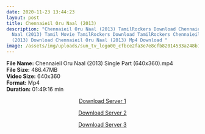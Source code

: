 ```yaml
---
date: 2020-11-23 13:44:23
layout: post
title: Chennaieil Oru Naal (2013)
description: "Chennaieil Oru Naal (2013) TamilRockers Download Chennaieil Oru
  Naal (2013) Tamil Movie TamilRockers Download TamilRockers Chennaieil Oru Naal
  (2013) Download Chennaieil Oru Naal (2013) Mp4 Download "
image: /assets/img/uploads/sun_tv_logo00_cfbce2fa3e7e8cfb82014533a248b18b.jpg
---
```

<!--StartFragment-->

**File Name:** Chennaieil Oru Naal (2013) Single Part (640x360).mp4\
**File Size:** 486.47MB\
**Video Size:** 640x360\
**Format:** Mp4\
**Duration:** 01:49:16 min

<!--EndFragment-->

<center>

<a href="http://s6.uptofiles.net//files/Tamil%20HD%20Mobile%20Movies/Chennaieil%20Oru%20Naal%20(2013)/Mp4%20HD%20(640x360)/Chennaieil%20Oru%20Naal%20(2013)%20Single%20Part%20(640x360).mp4" class="myButton">Download Server 1</a>

<a href="http://s6.uptofiles.net//files/Tamil%20HD%20Mobile%20Movies/Chennaieil%20Oru%20Naal%20(2013)/Mp4%20HD%20(640x360)/Chennaieil%20Oru%20Naal%20(2013)%20Single%20Part%20(640x360).mp4" class="myButton">Download Server 2</a>

<a href="http://s6.uptofiles.net//files/Tamil%20HD%20Mobile%20Movies/Chennaieil%20Oru%20Naal%20(2013)/Mp4%20HD%20(640x360)/Chennaieil%20Oru%20Naal%20(2013)%20Single%20Part%20(640x360).mp4" class="myButton">Download Server 3</a>

</center>